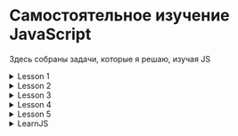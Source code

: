 Самостоятельное изучение JavaScript
====
Здесь собраны задачи, которые я решаю, изучая JS
<details>
<summary>Lesson 1</summary>

 1. Необходимо пользователя попросить ввести температуру в градусах Цельсия,
преобразовать введенное пользователем значение в соответствующую температуру
в градусах по Фаренгейту и вывести в alert сообщение с текстом:
"Цельсий: {C}, Фаренгейт: {F}"
Где вместо {C} и {F} должны быть подставлены соответствующие значения, которые
были получены ранее.
Формула перевода градусов Цельсия в градусы Фаренгейта:
градусы Фаренгейта = (9 / 5) * градусы Цельсия + 32

Уточнение: пользователь всегда вводит корректное число.

2. Необходимо создать переменную name, записать в эту переменную свое имя.
Необходимо также создать переменную admin и присвоить этой переменной значение
из переменной name.
Вывести значение переменной admin в консоль.

3. Вывод выражений в консоль. Над каждым выводом в консоль необходимо объяснить почему мы получаем такой
результат.
+ 10 + 10 + "10"
+ 10 + "10" + 10
+ 10 + 10 + +"10"
+ 10 / -""
+ 10 / +"2,5"

4. Необходимо от пользователя получить число и вывести разряды числа, а именно: количество сотен, десятков и единиц.
</details>
<details>
<summary>Lesson 2</summary>

1. Разбор различий префиксной и постфиксной формы инкремента

2. Комментарий кода внутри. Операции присваивания и матем. операции

3. Задача: 

    Необходимо попросить пользователя ввести два числа в переменные `a` и `b`.
    Необходимо вывести в консоль один результат из следующих проверок:
    1. Если оба числа в переменных `a` и `b` положительные, вывести разность
    чисел `a` и `b`, а именно, вычесть из переменной `a` значение переменной `b`.
    2. Если оба числа в переменных `a` и `b` отрицательные, вывести произведение
    чисел `a` и `b`.
    3. Если числа в переменных `a` и `b` разных знаков, вывести сумму чисел
    `a` и `b`.
    В остальных случаях программа не должна ничего выводить.

4. Необходимо реализовать четыре функции, каждая функция должна принимать по два
числа и выполнять одну из операций (каждая функция выполняет одну из них):

    1. Сложение
    2. Разность
    3. Умножение
    4. Деление

5. Создание простого калькулятора ("+", "-", "*", "/".) - функция mathoperation(arg1, arg2, operation)

6. Решение задачи:

    Необходимо реализовать функцию, которая будет принимать первым аргументом
    целое положительное число, в следующих трех аргументах функция принимает слова
    в разных склонениях.
    Функция должна возвращать одно из трех переданных в параметры слов подходящее
    под число, которое передано первым аргументом.

    Пример:
    console.log(declinationOfNumber(1, "яблоко", "яблока", "яблок")); // "яблоко"
    console.log(declinationOfNumber(2, "мяч", "мяча", "мячей")); // "мяча"
    console.log(declinationOfNumber(5, "стул", "стула", "стульев")); // "стульев"

    Функция должна работать с любым словом и любым целым положительным числом.
    Все аргументы, которые будут передаваться функции будут верны.

</details>

<details>
<summary>Lesson 3</summary>

1. Необходимо с помощью цикла for вывести следующие 11 строк в консоль:
0 – это ноль
1 – нечетное число
2 – четное число
3 – нечетное число
…
10 – четное число

2. Необходимо из объекта, который лежит в константе post вывести значения, к
которым приписан комментарий, в консоль.

3. Дан массив products, необходимо цену каждого продукта уменьшить на 15% используя
метод forEach.

4.
- Необходимо вывести в консоль массив продуктов в котором есть хоть одна
фотография используя метод filter. Исходные данные - массив products.
- Необходимо отсортировать массив products используя метод sort по цене,
начиная с самой маленькой, заканчивая самой большой ценой, после чего вывести
отсортированный массив в консоль.

5. Вывести с помощью цикла for числа от 0 до 9, НЕ используя тело цикла. То есть
выглядеть должно примерно так: for(…){/* здесь пусто */}

6. Вывести горку в консоль (используя цикл for), как показано на рисунке, только у вашей горки должно быть 20 рядов, а не 5:

```
x
xx
xxx
xxxx
xxxxx
```
</details>

<details>
<summary>Lesson 4</summary>

1. Необходимо данное задание выполнить в es5 стиле и в es6 стиле. Необходимо создать функцию-конструктор/класс для продукта. Названия: `ProductES5` для es5 стиля, `ProductES6` для es6 стиля. При создании объекта от функции-конструктора/класса необходимо передавать имя и цену товара, эта информация должна быть сохранена в объекте.
Также у объекта должна быть возможность выполнить метод `make25Discount`, данный метод должен уменьшать стоимость продукта на 25%. Необходимо продемонстрировать работу с объектом (в свободной форме).

2. Необходимо данное задание выполнить в es5 стиле и в es6 стиле. Необходимо создать функцию-конструктор/класс для поста в социальной сети. Названия: `PostES5` для es5 стиля и `PostES6` для es6 стиля.
Пост должен хранить:
    1. Автора поста (имени достаточно).
    2. Текст поста.
    3. Дату и время последнего изменения поста.
Данные автора поста и текст поста необходимо передавать при создании экземпляра объекта.

Каждому экземпляру объекта должен быть доступен метод `edit`, который будет менять текст поста.

Необходимо создать функцию-конструктор/класс для закрепленного поста в социальной сети.
Названия: `AttachedPostES5` для es5 стиля и `AttachedPostES6` для es6 стиля.
Закрепленный пост должен наследоваться от обычного поста. Данные автора поста и текст поста необходимо передавать при создании экземпляра объекта.
Закрепленный пост должен иметь свойство `highlighted`, в котором по умолчанию будет лежать значение false (это свойство будет обозначать, будет ли наш закрепленный пост подсвечен).
У экземпляров объекта закрепленного поста должен быть метод с названием `makeTextHighlighted`, который сделает так, чтобы наш пост стал подсвеченным (будет менять свойство `highlighted`).

3. Необходимо создать функцию getDigitsOfNumber, которая принимает целое
положительное число в диапазоне от 0 до 1000.
Функция должна вернуть обычный объект с тремя свойствами:
    1. units - содержит число, количество единиц в параметре функции.
    2. dozens - содержит число, количество десятков в параметре функции.
    3. hundreds - содержит число, количество сотен в параметре функции.

Если функции было передано не целое положительное число, либо число в ином
диапазоне, нежели задано в условии, функция должна вывести в консоль информацию
об ошибке и вернуть пустой объект.
Необходимо также прописать jsdoc для данной функции.
</details>

<details>
<summary>Lesson 5</summary>

- Введение в DOM: поиск, изменение, создание и удаление объектов.
- Обработчики событий

</details>
<details>
<summary>LearnJS</summary>

Объекты:

1. Напишите функцию isEmpty(obj), которая возвращает true, если у объекта нет свойств, иначе false.

2. У нас есть объект, в котором хранятся зарплаты нашей команды. Напишите код для суммирования всех зарплат и сохраните результат в переменной sum. Должно получиться 390.
Если объект salaries пуст, то результат должен быть 0.

3. Создайте функцию multiplyNumeric(obj), которая умножает все числовые свойства объекта obj на 2. Обратите внимание, что multiplyNumeric не нужно ничего возвращать. Следует напрямую изменять объект.
P.S. Используйте typeof для проверки, что значение свойства числовое.

4. Создание объекта

5. Копирование объектов.

В объектах данные хранятся по ссылке. Т.о. если 2 переменные хранят ссылку на 1 объект, при изменении одной переменной, значение другой переменной также будет изменено.

6. Сравнение объектов

Переменные равны только тогда, когда они ссылаются на один и тот же объект. Если создать отдельно 2 пустых объекта, то они не будут равны, так как занимают разные места в памяти.

7. cоздание простого калькулятора для чтения, суммы и умножения. Создать объект калькулятор с методами:
read() (читать) запрашивает два значения и сохраняет их как свойства объекта.
sum() (суммировать) возвращает сумму сохранённых значений.
mul() (умножить) перемножает сохранённые значения и возвращает результат.

8. У нас есть объект ladder (лестница), который позволяет подниматься и спускаться. Для того, чтобы получилось сделать цепь вызовов, а не просто последовательность, нужно в каждом методе возвращать this. (т.е. объект)

Работа с функциями:

4. Встроенный метод Math.random() возвращает случайное число от 0 (включительно) до 1 (но не включая 1).
Напишите функцию random(min, max), которая генерирует случайное число с плавающей точкой от min до max (но не включая max).
Напишите функцию randomInteger(min, max), которая генерирует случайное целое (integer) число от min до max (включительно). Любое число из интервала min..max должно появляться с одинаковой вероятностью.

5. Напишите функцию ucFirst(str), возвращающую строку str с заглавным первым символом.

6. Напишите функцию checkSpam(str), возвращающую true, если str содержит 'viagra' или 'XXX', а иначе false.
Функция должна быть нечувствительна к регистру.

7. Создайте функцию truncate(str, maxlength), которая проверяет длину строки str и, если она превосходит maxlength, заменяет конец str на "…", так, чтобы её длина стала равна maxlength. Результатом функции должна быть та же строка, если усечение не требуется, либо, если необходимо, усечённая строка.

Папка Arrays:

__arrOperations:__

Создайте массив styles с элементами «Джаз» и «Блюз».
Добавьте «Рок-н-ролл» в конец.
Замените значение в середине на «Классика». Ваш код для поиска значения в середине должен работать для массивов с любой длиной.
Удалите первый элемент массива и покажите его.
Вставьте Рэп и Регги в начало массива.

__sumInput:__

Напишите функцию sumInput(), которая:

Просит пользователя ввести значения, используя prompt и сохраняет их в массив.
Заканчивает запрашивать значения, когда пользователь введёт не числовое значение, пустую строку или нажмёт «Отмена».
Подсчитывает и возвращает сумму элементов массива.
P.S. Ноль 0 – считается числом, не останавливайте ввод значений при вводе «0».

__subMax:__

На входе массив чисел, например: arr = [1, -2, 3, 4, -9, 6].
Задача: найти непрерывный подмассив в arr, сумма элементов в котором максимальна.
Функция getMaxSubSum(arr) должна возвращать эту сумму.
Если все элементы отрицательные – ничего не берём(подмассив пустой) и сумма равна «0»

__camelize:__

Напишите функцию camelize(str), которая преобразует строки вида «my-short-string» в «myShortString».

__filterRange:__

Напишите функцию filterRange(arr, a, b), которая принимает массив arr, ищет элементы со значениями больше или равными a и меньше или равными b и возвращает результат в виде массива. Функция должна возвращать новый массив и не изменять исходный.

__filterRangeInPlace__

Напишите функцию filterRangeInPlace(arr, a, b), которая принимает массив arr и удаляет из него все значения кроме тех, которые находятся между a и b. То есть, проверка имеет вид a ≤ arr[i] ≤ b.

Функция должна изменять принимаемый массив и ничего не возвращать.

__sort:__ 

* Сортировка по убыванию

* Скопировать и отсортировать массив. У нас есть массив строк arr. Нужно получить отсортированную копию, но оставить arr неизменённым. Создайте функцию copySorted(arr), которая будет возвращать такую копию.

__Calculator:__

Создайте функцию конструктор Calculator, которая создаёт «расширяемые» объекты калькулятора.

Задание состоит из двух частей.

Во-первых, реализуйте метод calculate(str), который принимает строку типа "1 + 2" в формате «ЧИСЛО оператор ЧИСЛО» (разделено пробелами) и возвращает результат. Метод должен понимать плюс + и минус -.

Затем добавьте метод addMethod(name, func), который добавляет в калькулятор новые операции. Он принимает оператор name и функцию с двумя аргументами func(a,b), которая описывает его.

Например, давайте добавим умножение *, деление / и возведение в степень **

__трансформировать в массив имен:__

У вас есть массив объектов user, и в каждом из них есть user.name. Напишите код, который преобразует их в массив имён.

__трансформировать в объекты:__

У вас есть массив объектов user, и у каждого из объектов есть name, surname и id.

Напишите код, который создаст ещё один массив объектов с параметрами id и fullName, где fullName – состоит из name и surname.

</details>